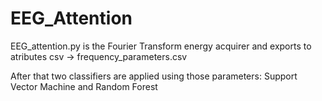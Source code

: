 # EEG_Attention

EEG_attention.py is the Fourier Transform energy acquirer and exports to atributes csv -> frequency_parameters.csv

After that two classifiers are applied using those parameters: Support Vector Machine and Random Forest
